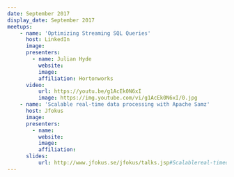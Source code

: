 ```yaml
---
date: September 2017
display_date: September 2017
meetups:
    - name: 'Optimizing Streaming SQL Queries'
      host: LinkedIn
      image: 
      presenters:
        - name: Julian Hyde
          website: 
          image:
          affiliation: Hortonworks
      video:
          url: https://youtu.be/g1AcEk0N6xI
          image: https://img.youtube.com/vi/g1AcEk0N6xI/0.jpg
    - name: 'Scalable real-time data processing with Apache Samz'
      host: Jfokus
      image: 
      presenters:
        - name:
          website: 
          image:
          affiliation:
      slides:
          url: http://www.jfokus.se/jfokus/talks.jsp#Scalablereal-timedat
---
```

<!--
   Licensed to the Apache Software Foundation (ASF) under one or more
   contributor license agreements.  See the NOTICE file distributed with
   this work for additional information regarding copyright ownership.
   The ASF licenses this file to You under the Apache License, Version 2.0
   (the "License"); you may not use this file except in compliance with
   the License.  You may obtain a copy of the License at

       http://www.apache.org/licenses/LICENSE-2.0

   Unless required by applicable law or agreed to in writing, software
   distributed under the License is distributed on an "AS IS" BASIS,
   WITHOUT WARRANTIES OR CONDITIONS OF ANY KIND, either express or implied.
   See the License for the specific language governing permissions and
   limitations under the License.
-->